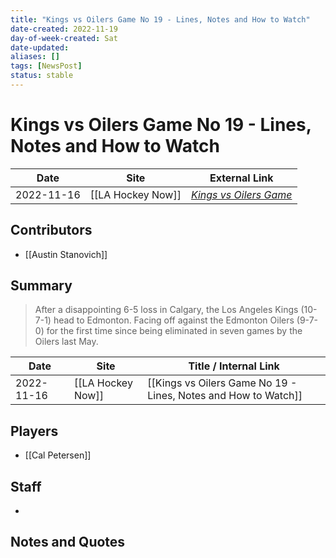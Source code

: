 ```yaml
---
title: "Kings vs Oilers Game No 19 - Lines, Notes and How to Watch"
date-created: 2022-11-19
day-of-week-created: Sat
date-updated: 
aliases: []
tags: [NewsPost]
status: stable
---
```


# Kings vs Oilers Game No 19 - Lines, Notes and How to Watch

| Date       | Site              | External Link                                                                                                                           |
| ---------- | ----------------- | --------------------------------------------------------------------------------------------------------------------------------------- |
| 2022-11-16 | [[LA Hockey Now]] | [*Kings vs Oilers Game*](https://www.lahockeynow.com/2022/11/16/los-angeles-kings-vs-edmonton-oilers-game-19-lines-notes--how-to-watch) |

## Contributors
- [[Austin Stanovich]]

## Summary
> After a disappointing 6-5 loss in Calgary, the Los Angeles Kings (10-7-1) head to Edmonton. Facing off against the Edmonton Oilers (9-7-0) for the first time since being eliminated in seven games by the Oilers last May. 

| Date       | Site              | Title / Internal Link                                          |
| ---------- | ----------------- | -------------------------------------------------------------- |
| 2022-11-16 | [[LA Hockey Now]] | [[Kings vs Oilers Game No 19 - Lines, Notes and How to Watch]] |

## Players
- [[Cal Petersen]]

## Staff
- 

## Notes and Quotes
> 

